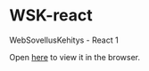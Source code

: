 # WSK-react

WebSovellusKehitys - React 1

Open [here](https://users.metropolia.fi/~georgiia/WSK/custom-hooks/) to view it in the browser.
